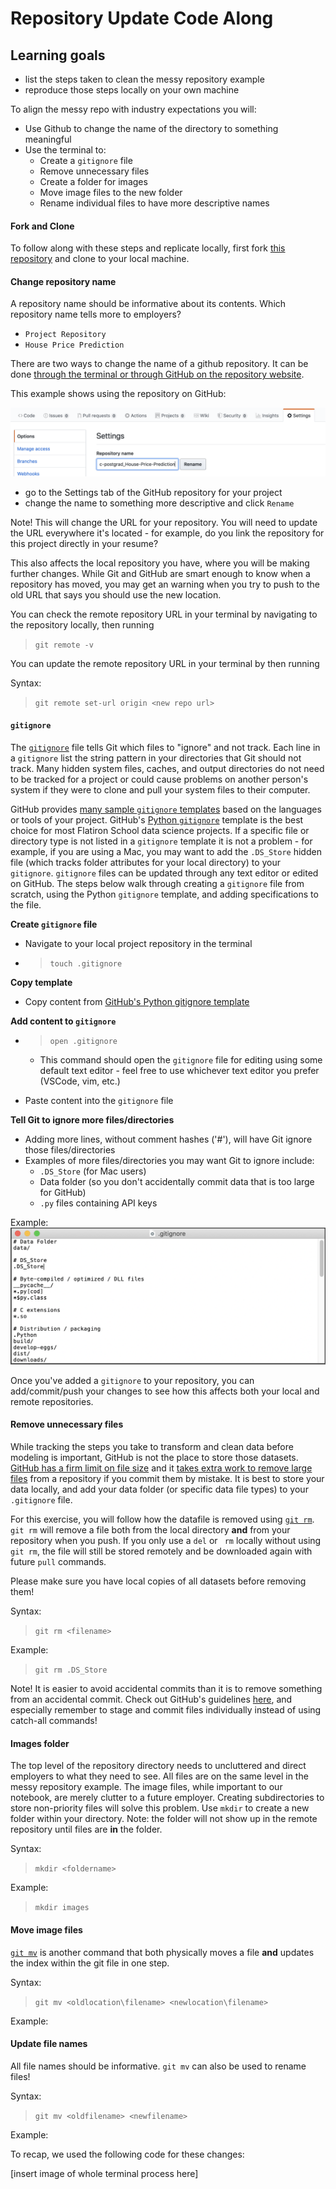 # Repository Update Code Along

## Learning goals
- list the steps taken to clean the messy repository example
- reproduce those steps locally on your own machine

To align the messy repo with industry expectations you will:

- Use Github to change the name of the directory to something meaningful
- Use the terminal to:
  - Create a `gitignore` file
  - Remove unnecessary files
  - Create a folder for images
  - Move image files to the new folder
  - Rename individual files to have more descriptive names

#### Fork and Clone
To follow along with these steps and replicate locally, first fork [this repository](https://github.com/learn-co-curriculum/dsc-postgrad_Project-Repository) and clone to your local machine.

#### Change repository name
A repository name should be informative about its contents. Which repository name tells more to employers?

- `Project Repository`
- `House Price Prediction`

There are two ways to change the name of a github repository. It can be done [through the terminal or through GitHub on the repository website](https://help.github.com/en/github/administering-a-repository/renaming-a-repository).

This example shows using the repository on GitHub:

![changing repository name](images/change-repo-name.png)

- go to the Settings tab of the GitHub repository for your project
- change the name to something more descriptive and click `Rename`

Note! This will change the URL for your repository. You will need to update the URL everywhere it's located - for example, do you link the repository for this project directly in your resume?

This also affects the local repository you have, where you will be making further changes. While Git and GitHub are smart enough to know when a repository has moved, you may get an warning when you try to push to the old URL that says you should use the new location.

You can check the remote repository URL in your terminal by navigating to the repository locally, then running 

> `git remote -v`

You can update the remote repository URL in your terminal by then running

Syntax:
> `git remote set-url origin <new repo url>`

#### `gitignore`
The [`gitignore`](https://git-scm.com/docs/gitignore) file tells Git which files to "ignore" and not track. Each line in a `gitignore` list the string pattern in your directories that Git should not track. Many hidden system files, caches, and output directories do not need to be tracked for a project or could cause problems on another person's system if they were to clone and pull your system files to their computer. 

GitHub provides [many sample `gitignore` templates](https://github.com/github/gitignore) based on the languages or tools of your project. GitHub's [Python `gitignore`](https://github.com/github/gitignore/blob/master/Python.gitignore) template is the best choice for most Flatiron School data science projects. If a specific file or directory type is not listed in a `gitignore` template it is not a problem - for example, if you are using a Mac, you may want to add the `.DS_Store` hidden file (which tracks folder attributes for your local directory) to your `gitignore`. `gitignore` files can be updated through any text editor or edited on GitHub. The steps below walk through creating a `gitignore` file from scratch, using the Python `gitignore` template, and adding specifications to the file. 

**Create `gitignore` file**
- Navigate to your local project repository in the terminal
- > `touch .gitignore` 

**Copy template**
- Copy content from [GitHub's Python gitignore template](https://github.com/github/gitignore/blob/master/Python.gitignore) 

**Add content to `gitignore`**

- > `open .gitignore`
  - This command should open the `gitignore` file for editing using some default text editor - feel free to use whichever text editor you prefer (VSCode, vim, etc.)

- Paste content into the `gitignore` file

**Tell Git to ignore more files/directories**
- Adding more lines, without comment hashes ('#'), will have Git ignore those files/directories
- Examples of more files/directories you may want Git to ignore include:
  - `.DS_Store` (for Mac users)
  - Data folder (so you don't accidentally commit data that is too large for GitHub)
  - `.py` files containing API keys

Example:
![screenshot of a gitignore](images/example-gitignore.png)

Once you've added a `gitignore` to your repository, you can add/commit/push your changes to see how this affects both your local and remote repositories.

#### Remove unnecessary files
While tracking the steps you take to transform and clean data before modeling is important, GitHub is not the place to store those datasets. [GitHub has a firm limit on file size](https://help.github.com/en/github/managing-large-files/conditions-for-large-files) and it [takes extra work to remove large files](https://help.github.com/en/github/managing-large-files/removing-files-from-a-repositorys-history) from a repository if you commit them by mistake. It is best to  store your data locally, and add your data folder (or specific data file types) to your `.gitignore` file.

For this exercise, you will follow how the datafile is removed using [`git rm`](https://git-scm.com/docs/git-rm). `git rm` will remove a file both from the local directory **and** from your repository when you push. If you only use a `del` or ` rm` locally without using `git rm`, the file will still be stored remotely and be downloaded again with future `pull` commands.

Please make sure you have local copies of all datasets before removing them!

Syntax:
> `git rm <filename>`

Example:
> `git rm .DS_Store`

Note! It is easier to avoid accidental commits than it is to remove something from an accidental commit. Check out GitHub's guidelines [here](https://help.github.com/en/github/authenticating-to-github/removing-sensitive-data-from-a-repository#avoiding-accidental-commits-in-the-future), and especially remember to stage and commit files individually instead of using catch-all commands!

#### Images folder
The top level of the repository directory needs to uncluttered and direct employers to what they need to see. All files are on the same level in the messy repository example. The image files, while important to our notebook, are merely clutter to a future employer. Creating subdirectories to store non-priority files will solve this problem. Use `mkdir` to create a new folder within your directory. Note: the folder will not show up in the remote repository until files are **in** the folder.

Syntax:
> `mkdir <foldername>`

Example:
> `mkdir images`

#### Move image files
[`git mv`](https://git-scm.com/docs/git-mv) is another command that both physically moves a file **and** updates the index within the git file in one step. 

Syntax:
> `git mv <oldlocation\filename> <newlocation\filename>`

Example:
> 

#### Update file names

All file names should be informative. `git mv` can also be used to rename files!

Syntax:
> `git mv <oldfilename> <newfilename>`

Example:
> 

To recap, we used the following code for these changes:

[insert image of whole terminal process here]

